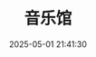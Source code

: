 ---
title: 音乐馆
date: 2025-05-01 21:41:30
type: music
aplayer: true
top_img: false
comments: false
aside: false
---